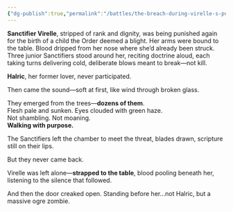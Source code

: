 ```yaml
---
{"dg-publish":true,"permalink":"/battles/the-breach-during-virelle-s-punishment/"}
---
```


**Sanctifier Virelle**, stripped of rank and dignity, was being punished again for the birth of a child the Order deemed a blight. Her arms were bound to the table. Blood dripped from her nose where she’d already been struck. Three junior Sanctifiers stood around her, reciting doctrine aloud, each taking turns delivering cold, deliberate blows meant to break—not kill.

**Halric**, her former lover, never participated.

Then came the sound—soft at first, like wind through broken glass.

They emerged from the trees—**dozens of them**.  
Flesh pale and sunken. Eyes clouded with green haze.  
Not shambling. Not moaning.  
**Walking with purpose.**

The Sanctifiers left the chamber to meet the threat, blades drawn, scripture still on their lips.

But they never came back.

Virelle was left alone—**strapped to the table**, blood pooling beneath her, listening to the silence that followed.

And then the door creaked open. Standing before her...not Halric, but a massive ogre zombie.

